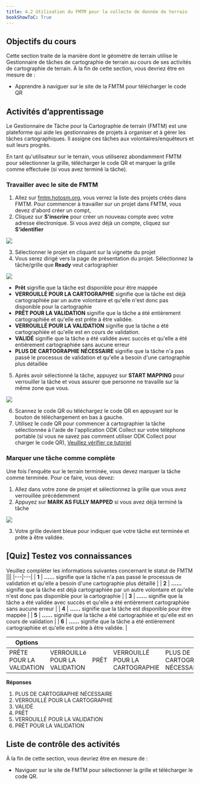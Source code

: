 ```yaml
---
title: 4.2 Utilisation du FMTM pour la collecte de donnée de terrain
bookShowToC: True
---
```


## Objectifs du cours

Cette section traite de la manière dont le géomètre de terrain utilise le Gestionnaire de tâches de cartographie de terrain au cours de ses activités de cartographie de terrain. À la fin de cette section, vous devriez être en mesure de :

* Apprendre à naviguer sur le site de la FMTM pour télécharger le code QR

## Activités d’apprentissage

Le Gestionnaire de Tâche pour la Cartographie de terrain (FMTM) est une plateforme qui aide les gestionnaires de projets à organiser et à gérer les tâches cartographiques. Il assigne ces tâches aux volontaires/enquêteurs et suit leurs progrès.

En tant qu'utilisateur sur le terrain, vous utiliserez abondamment FMTM pour sélectionner la grille, télécharger le code QR et marquer la grille comme effectuée (si vous avez terminé la tâche).

### Travailler avec le site de FMTM

1. Allez sur [fmtm.hotosm.org](https://fmtm.hotosm.org/), vous verrez la liste des projets créés dans FMTM. Pour commencer à travailler sur un projet dans FMTM, vous devez d'abord créer un compt,
2. Cliquez sur **S'inscrire** pour créer un nouveau compte avec votre adresse électronique. Si vous avez déjà un compte, cliquez sur **S'identifier**

![](/images/4_field_mapping_management/2_using_fmtm/040201_homepage.png)

3. Sélectionner le projet en cliquant sur la vignette du projet
4. Vous serez dirigé vers la page de présentation du projet. Sélectionnez la tâche/grille que **Ready** veut cartographier

![](/images/4_field_mapping_management/2_using_fmtm/040202_project_area.png)

- **Prêt** signifie que la tâche est disponible pour être mappée
- **VERROUILLÉ POUR LA CARTOGRAPHIE** signifie que la tâche est déjà cartographiée par un autre volontaire et qu'elle n'est donc pas disponible pour la cartographie
- **PRÊT POUR LA VALIDATION** signifie que la tâche a été entièrement cartographiée et qu'elle est prête à être validée.
- **VERROUILLÉ POUR LA VALIDATION** signifie que la tâche a été cartographiée et qu'elle est en cours de validation.
- **VALIDÉ** signifie que la tâche a été validée avec succès et qu'elle a été entièrement cartographiée sans aucune erreur
- **PLUS DE CARTOGRAPHIE NÉCESSAIRE**  signifie que la tâche n'a pas passé le processus de validation et qu'elle a besoin d'une cartographie plus détaillée

5. Après avoir sélectionné la tâche, appuyez sur **START MAPPING** pour verrouiller la tâche et vous assurer que personne ne travaille sur la même zone que vous.

![](/images/4_field_mapping_management/2_using_fmtm/040203_qrcode_project.png)

6. Scannez le code QR ou téléchargez le code QR en appuyant sur le bouton de téléchargement en bas à gauche.
7. Utilisez le code QR pour commencer à cartographier la tâche sélectionnée à l'aide de l'application ODK Collect sur votre téléphone portable (si vous ne savez pas comment utiliser ODK Collect pour charger le code QR), [Veuillez vérifier ce  tutoriel](https://docs.google.com/document/d/1lVMcZ6wvcht1IYvEY7j6iYOgi7idLzX0ODZjp403qJ8/edit)

### Marquer une tâche comme complète

Une fois l'enquête sur le terrain terminée, vous devez marquer la tâche comme terminée. Pour ce faire, vous devez:

1. Allez dans votre zone de projet et sélectionnez la grille que vous avez verrouillée précédemment
2. Appuyez sur **MARK AS FULLY MAPPED** si vous avez déjà terminé la tâche

![](/images/4_field_mapping_management/2_using_fmtm/040204_locked_tasking.png)

3. Votre grille devient bleue pour indiquer que votre tâche est terminée et prête à être validée.

## [Quiz] Testez vos connaissances

Veuillez compléter les informations suivantes concernant le statut de FMTM
|||
|---|---|
| **1** | **……** signifie que la tâche n'a pas passé le processus de validation et qu'elle a besoin d'une cartographie plus détaillé            |
| **2** | **……** signifie que la tâche est déjà cartographiée par un autre volontaire et qu'elle n'est donc pas disponible pour la cartographie |
| **3** | **……** signifie que la tâche a été validée avec succès et qu'elle a été entièrement cartographiée sans aucune erreur                  |
| **4** | **……** signifie que la tâche est disponible pour être mappée                                                                          |
| **5** | **……**  signifie que la tâche a été cartographiée et qu'elle est en cours de validation                                               |
| **6** | **……** signifie que la tâche a été entièrement cartographiée et qu'elle est prête à être validée.                                     |

| Options              |                       |       |                    |                     |           |
| -------------------- | --------------------- | ----- | ------------------ | ------------------- | --------- |
| PRÊTE POUR LA VALIDATION  | VERROUILLé POUR LA VALIDATION | PRÊT | VERROUILLÉ POUR LA CARTOGRAPHIE  | PLUS DE CARTOGRAPHIE NÉCESSAIRE | VALIDé |

**Réponses**

1. PLUS DE CARTOGRAPHIE NÉCESSAIRE
2. VERROUILLÉ POUR LA CARTOGRAPHIE
3. VALIDÉ 
4. PRÊT 
5. VERROUILLÉ POUR LA VALIDATION 
6. PRÊT POUR LA VALIDATION

## Liste de contrôle des activités

À la fin de cette section, vous devriez être en mesure de :

- Naviguer sur le site de FMTM pour sélectionner la grille et télécharger le code QR.